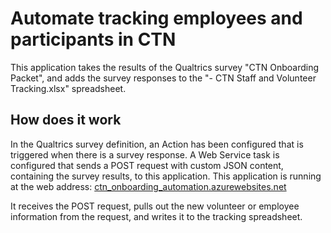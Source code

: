 # Automate tracking employees and participants in CTN

This application takes the results of the Qualtrics survey "CTN Onboarding Packet",
and adds the survey responses to the "- CTN Staff and Volunteer Tracking.xlsx" spreadsheet.

## How does it work
In the Qualtrics survey definition, an Action has been configured that is triggered when there
is a survey response. A Web Service task is configured that sends a POST request with custom JSON
content, containing the survey results, to this application. This application is running at the
web address: 
[ctn_onboarding_automation.azurewebsites.net](ctn_onboarding_automation.azurewebsites.net)

It receives the POST request, pulls out the new volunteer or employee information from the request,
and writes it to the tracking spreadsheet.